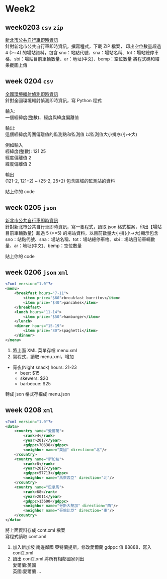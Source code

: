 # Week2

## week0203 `csv` `zip`

[新北市公共自行車即時資訊](https://data.ntpc.gov.tw/datasets/71CD1490-A2DF-4198-BEF1-318479775E8A)\
針對新北市公共自行車即時資訊，撰寫程式，下載 ZIP 檔案，
印出空位數量超過 4 (>=4) 的場站資料，包含
sno：站點代號、sna：場站名稱、tot：場站總停車格、sbi：場站目前車輛數量、ar：地址(中文)、bemp：空位數量
將程式碼和結果截圖上傳

## week 0204 `csv`

[全國環境輻射偵測即時資訊](https://www.aec.gov.tw/dataopen/index.php?id=2)\
針對全國環境輻射偵測即時資訊，寫 Python 程式

輸入:\
一個經緯度(整數)、經度與緯度偏離值

輸出:\
這個經緯度周圍偏離值的監測點和監測值
以監測值大小排序(小->大)

例如輸入\
經緯度(整數): 121 25\
經度偏離值 2\
緯度偏離值 2

輸出\
(121-2, 121+2) ~ (25-2, 25+2) 包含區域的監測站的資料

貼上你的 code

## week 0205 `json`

[新北市公共自行車即時資訊](https://data.ntpc.gov.tw/datasets/71CD1490-A2DF-4198-BEF1-318479775E8A)\
針對新北市公共自行車即時資訊，寫一隻程式，讀取 json 格式檔案，印出【場站目前車輛數量】超過 5 (>=5) 的場站資料，以目前數量大小排(小->大)顯示包含 sno：站點代號、sna：場站名稱、tot：場站總停車格、sbi：場站目前車輛數量、ar：地址(中文)、bemp：空位數量

貼上你的 code

## week 0206 `json` `xml`

```xml
<?xml version="1.0"?>
<menu>
	<breakfast hours="7-11">
		<item price="$60">breakfast burritos</item>
		<item price="$40">pancakes</item>
	</breakfast>
	<lunch hours="11-14">
		<item price="$50">hamburger</item>
	</lunch>
	<dinner hours="15-19">
		<item price="80">spaghetti</item>
	</dinner>
</menu>
```

1. 將上面 XML 菜單存檔 menu.xml
2. 寫程式，讀取 menu.xml，增加

- 宵夜(Night snack) hours: 21-23
  - beer: $15
  - skewers: $20
  - barbecue: $25

轉成 json 格式存檔成 menu.json

## week 0208 `xml`

```xml
<?xml version="1.0"?>
<data>
	<country name="愛爾蘭">
		<rank>4</rank>
		<year>2017</year>
		<gdppc>70638</gdppc>
		<neighbor name="英國" direction="北"/>
	</country>
	<country name="新加坡">
		<rank>8</rank>
		<year>2017</year>
		<gdppc>57713</gdppc>
		<neighbor name="馬來西亞" direction="北"/>
	</country>
	<country name="巴拿馬">
		<rank>68</rank>
		<year>2011</year>
		<gdppc>13600</gdppc>
		<neighbor name="哥斯大黎加" direction="西"/>
		<neighbor name="哥倫比亞" direction="東"/>
	</country>
</data>
```

將上面資料存成 cont.xml 檔案\
寫程式讀取 cont.xml

1. 加入新加坡 南邊鄰國 亞特蘭提斯，修改愛爾蘭 gdppc 值 88888，寫入 cont2.xml
2. 讀出 cont2.xml 將所有相鄰國家列出\
   愛爾蘭:英國\
   英國:愛爾蘭
   ...
